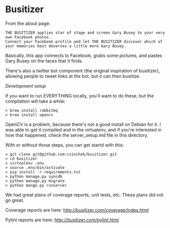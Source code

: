 # Busitizer

From the about page:

    THE BUSITIZER applies star of stage and screen Gary Busey to your very own Facebook photos.
    Connect your Facebook profile and let THE BUSITIZER discover which of your memories best deserves a little more Gary Busey.

Basically, this app connects to Facebook, grabs some pictures, and pastes Gary Busey on the faces that it finds.

There's also a twitter bot component (the original inspiration of busitizer), allowing people to tweet links at the bot, but it can then busitize.

*Development setup*

If you want to run EVERYTHING locally, you'll want to do these, but the compilation will take a while:

    > brew install rabbitmq
    > brew install opencv
	
OpenCV is a problem, because there's not a good install on Debian for it. I was able to get it compiled and in the virtualenv, and if you're interested in how that happened, check the server_setup.md file in this directory.

With or without those steps, you can get startd with this:

    > git clone git@github.com:csinchok/busitizer.git
	> cd busitizer
	> virtualenv .env
	> source .env/bin/activate
	> pip install -r requirements.txt
	> python manage.py syncdb
	> python manage.py migrate
	> python mange.py runserver

We had great plans of coverage reports, unit tests, etc. These plans did not go great.	

Coverage reports are here: http://busitizer.com/coverage/index.html

Pylint reports are here: http://busitizer.com/pylint.html